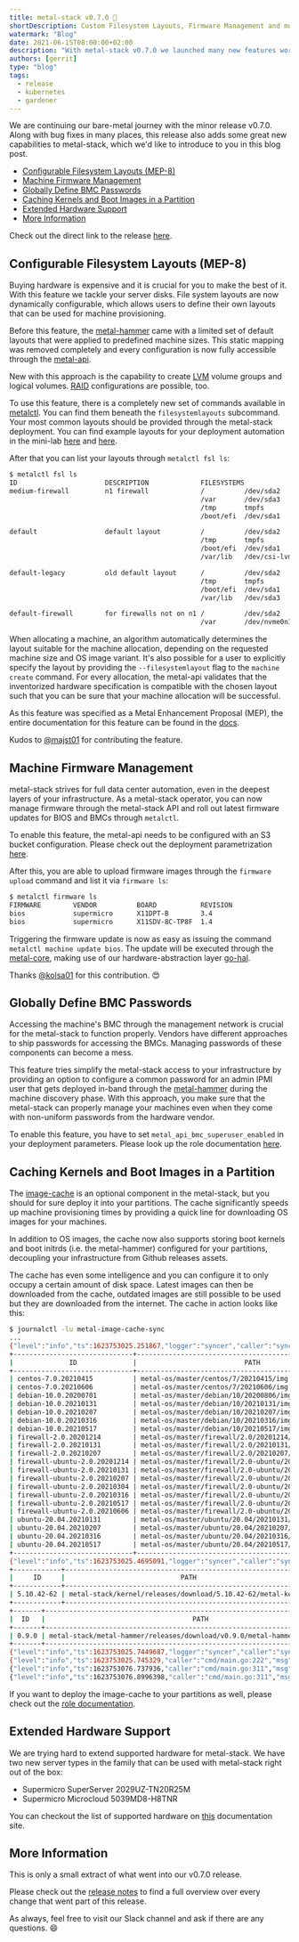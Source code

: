 ```yaml
---
title: metal-stack v0.7.0 🏃
shortDescription: Custom Filesystem Layouts, Firmware Management and more...
watermark: "Blog"
date: 2021-06-15T08:00:00+02:00
description: "With metal-stack v0.7.0 we launched many new features worth to know about. Read the details in this blog article."
authors: [gerrit]
type: "blog"
tags:
  - release
  - kubernetes
  - gardener
---
```


We are continuing our bare-metal journey with the minor release v0.7.0. Along with bug fixes in many places, this release also adds some great new capabilities to metal-stack, which we'd like to introduce to you in this blog post.

<!-- truncate -->

- [Configurable Filesystem Layouts (MEP-8)](#configurable-filesystem-layouts-mep-8)
- [Machine Firmware Management](#machine-firmware-management)
- [Globally Define BMC Passwords](#globally-define-bmc-passwords)
- [Caching Kernels and Boot Images in a Partition](#caching-kernels-and-boot-images-in-a-partition)
- [Extended Hardware Support](#extended-hardware-support)
- [More Information](#more-information)

Check out the direct link to the release [here](https://github.com/metal-stack/releases/releases/tag/v0.7.0).

## Configurable Filesystem Layouts (MEP-8)

Buying hardware is expensive and it is crucial for you to make the best of it. With this feature we tackle your server disks. File system layouts are now dynamically configurable, which allows users to define their own layouts that can be used for machine provisioning.

Before this feature, the [metal-hammer](https://github.com/metal-stack/metal-hammer) came with a limited set of default layouts that were applied to predefined machine sizes. This static mapping was removed completely and every configuration is now fully accessible through the [metal-api](https://github.com/metal-stack/metal-api).

New with this approach is the capability to create [LVM](<https://en.wikipedia.org/wiki/Logical_Volume_Manager_(Linux)>) volume groups and logical volumes. [RAID](https://en.wikipedia.org/wiki/RAID) configurations are possible, too.

To use this feature, there is a completely new set of commands available in [metalctl](https://github.com/metal-stack/metalctl). You can find them beneath the `filesystemlayouts` subcommand. Your most common layouts should be provided through the metal-stack deployment. You can find example layouts for your deployment automation in the mini-lab [here](https://github.com/metal-stack/mini-lab/blob/v0.1.3/inventories/group_vars/control-plane/metal_fsl.yaml) and [here](https://github.com/metal-stack/mini-lab/tree/v0.1.3/inventories/group_vars/examples).

After that you can list your layouts through `metalctl fsl ls`:

```bash
$ metalctl fsl ls
ID                      DESCRIPTION             FILESYSTEMS                     SIZES           IMAGES
medium-firewall         n1 firewall             /          /dev/sda2            n1-medium-x86   firewall *
                                                /var       /dev/sda3                            firewall-ubuntu *
                                                /tmp       tmpfs
                                                /boot/efi  /dev/sda1

default                 default layout          /          /dev/sda2            c1-xlarge-x86   centos >= 7.0.20210801
                                                /tmp       tmpfs                                debian >= 10.0.20210801
                                                /boot/efi  /dev/sda1                            ubuntu >= 20.04.20210801
                                                /var/lib   /dev/csi-lvm/varlib

default-legacy          old default layout      /          /dev/sda2            c1-xlarge-x86   centos < 7.0.20210801
                                                /tmp       tmpfs                                debian < 10.0.20210801
                                                /boot/efi  /dev/sda1                            ubuntu < 20.04.20210801
                                                /var/lib   /dev/sda3

default-firewall        for firewalls not on n1 /          /dev/sda2            c1-xlarge-x86   firewall >= 2.0.20210606
                                                /var       /dev/nvme0n1p1                       firewall-ubuntu >= 2.0.20210606
```

When allocating a machine, an algorithm automatically determines the layout suitable for the machine allocation, depending on the requested machine size and OS image variant. It's also possible for a user to explicitly specify the layout by providing the `--filesystemlayout` flag to the `machine create` command. For every allocation, the metal-api validates that the inventorized hardware specification is compatible with the chosen layout such that you can be sure that your machine allocation will be successful.

As this feature was specified as a Metal Enhancement Proposal (MEP), the entire documentation for this feature can be found in the [docs](https://docs.metal-stack.io/v0.7.0/development/proposals/MEP8/README/).

Kudos to [@majst01](https://github.com/majst01) for contributing the feature.

## Machine Firmware Management

metal-stack strives for full data center automation, even in the deepest layers of your infrastructure. As a metal-stack operator, you can now manage firmware through the metal-stack API and roll out latest firmware updates for BIOS and BMCs through `metalctl`.

To enable this feature, the metal-api needs to be configured with an S3 bucket configuration. Please check out the deployment parametrization [here](https://github.com/metal-stack/metal-roles/tree/v0.5.15/control-plane/roles/metal#metal-api).

After this, you are able to upload firmware images through the `firmware upload` command and list it via `firmware ls`:

```bash
$ metalctl firmware ls
FIRMWARE        VENDOR          BOARD           REVISION
bios            supermicro      X11DPT-B        3.4
bios            supermicro      X11SDV-8C-TP8F  1.4
```

Triggering the firmware update is now as easy as issuing the command `metalctl machine update bios`. The update will be executed through the [metal-core](https://github.com/metal-stack/metal-core), making use of our hardware-abstraction layer [go-hal](https://github.com/metal-stack/go-hal).

Thanks [@kolsa01](https://github.com/kolsa) for this contribution. 😍

## Globally Define BMC Passwords

Accessing the machine's BMC through the management network is crucial for the metal-stack to function properly. Vendors have different approaches to ship passwords for accessing the BMCs. Managing passwords of these components can become a mess.

This feature tries simplify the metal-stack access to your infrastructure by providing an option to configure a common password for an admin IPMI user that gets deployed in-band through the [metal-hammer](https://github.com/metal-stack/metal-hammer) during the machine discovery phase. With this approach, you make sure that the metal-stack can properly manage your machines even when they come with non-uniform passwords from the hardware vendor.

To enable this feature, you have to set `metal_api_bmc_superuser_enabled` in your deployment parameters. Please look up the role documentation [here](https://github.com/metal-stack/metal-roles/tree/v0.5.15/control-plane/roles/metal#metal-api).

## Caching Kernels and Boot Images in a Partition

The [image-cache](https://github.com/metal-stack/metal-image-cache-sync) is an optional component in the metal-stack, but you should for sure deploy it into your partitions. The cache significantly speeds up machine provisioning times by providing a quick line for downloading OS images for your machines.

In addition to OS images, the cache now also supports storing boot kernels and boot initrds (i.e. the metal-hammer) configured for your partitions, decoupling your infrastructure from Github releases assets.

The cache has even some intelligence and you can configure it to only occupy a certain amount of disk space. Latest images can then be downloaded from the cache, outdated images are still possible to be used but they are downloaded from the internet. The cache in action looks like this:

```bash
$ journalctl -lu metal-image-cache-sync
...
{"level":"info","ts":1623753025.251867,"logger":"syncer","caller":"sync/syncer.go:308","msg":"sync plan","amount":21,"cache-size-after-sync":"10.73GiB"}
+------------------------------+----------------------------------------------------------+---------+--------+
|              ID              |                           PATH                           |  SIZE   | ACTION |
+------------------------------+----------------------------------------------------------+---------+--------+
| centos-7.0.20210415          | metal-os/master/centos/7/20210415/img.tar.lz4            | 657.9MB | keep   |
| centos-7.0.20210606          | metal-os/master/centos/7/20210606/img.tar.lz4            | 659.7MB | keep   |
| debian-10.0.20200701         | metal-os/master/debian/10/20200806/img.tar.lz4           | 461.7MB | keep   |
| debian-10.0.20210131         | metal-os/master/debian/10/20210131/img.tar.lz4           | 467MB   | keep   |
| debian-10.0.20210207         | metal-os/master/debian/10/20210207/img.tar.lz4           | 479.2MB | keep   |
| debian-10.0.20210316         | metal-os/master/debian/10/20210316/img.tar.lz4           | 479.7MB | keep   |
| debian-10.0.20210517         | metal-os/master/debian/10/20210517/img.tar.lz4           | 485.9MB | keep   |
| firewall-2.0.20201214        | metal-os/master/firewall/2.0/20201214/img.tar.lz4        | 443.3MB | keep   |
| firewall-2.0.20210131        | metal-os/master/firewall/2.0/20210131/img.tar.lz4        | 445.5MB | keep   |
| firewall-2.0.20210207        | metal-os/master/firewall/2.0/20210207/img.tar.lz4        | 434.2MB | keep   |
| firewall-ubuntu-2.0.20201214 | metal-os/master/firewall/2.0-ubuntu/20201214/img.tar.lz4 | 542.2MB | keep   |
| firewall-ubuntu-2.0.20210131 | metal-os/master/firewall/2.0-ubuntu/20210131/img.tar.lz4 | 547.2MB | keep   |
| firewall-ubuntu-2.0.20210207 | metal-os/master/firewall/2.0-ubuntu/20210207/img.tar.lz4 | 547.2MB | keep   |
| firewall-ubuntu-2.0.20210304 | metal-os/master/firewall/2.0-ubuntu/20210304/img.tar.lz4 | 547.8MB | keep   |
| firewall-ubuntu-2.0.20210316 | metal-os/master/firewall/2.0-ubuntu/20210316/img.tar.lz4 | 578.8MB | keep   |
| firewall-ubuntu-2.0.20210517 | metal-os/master/firewall/2.0-ubuntu/20210517/img.tar.lz4 | 587.6MB | keep   |
| firewall-ubuntu-2.0.20210606 | metal-os/master/firewall/2.0-ubuntu/20210606/img.tar.lz4 | 593.6MB | keep   |
| ubuntu-20.04.20210131        | metal-os/master/ubuntu/20.04/20210131/img.tar.lz4        | 624.2MB | keep   |
| ubuntu-20.04.20210207        | metal-os/master/ubuntu/20.04/20210207/img.tar.lz4        | 624.2MB | keep   |
| ubuntu-20.04.20210316        | metal-os/master/ubuntu/20.04/20210316/img.tar.lz4        | 655.6MB | keep   |
| ubuntu-20.04.20210517        | metal-os/master/ubuntu/20.04/20210517/img.tar.lz4        | 663.7MB | keep   |
+------------------------------+----------------------------------------------------------+---------+--------+
{"level":"info","ts":1623753025.4695091,"logger":"syncer","caller":"sync/syncer.go:308","msg":"sync plan","amount":1,"cache-size-after-sync":"5.782MiB"}
+------------+--------------------------------------------------------------+---------+--------+
|     ID     |                             PATH                             |  SIZE   | ACTION |
+------------+--------------------------------------------------------------+---------+--------+
| 5.10.42-62 | metal-stack/kernel/releases/download/5.10.42-62/metal-kernel | 6.063MB | keep   |
+------------+--------------------------------------------------------------+---------+--------+
+-------+-------------------------------------------------------------------------------+---------+--------+
|  ID   |                                     PATH                                      |  SIZE   | ACTION |
+-------+-------------------------------------------------------------------------------+---------+--------+
| 0.9.0 | metal-stack/metal-hammer/releases/download/v0.9.0/metal-hammer-initrd.img.lz4 | 45.01MB | keep   |
+-------+-------------------------------------------------------------------------------+---------+--------+
{"level":"info","ts":1623753025.7449687,"logger":"syncer","caller":"sync/syncer.go:308","msg":"sync plan","amount":1,"cache-size-after-sync":"42.93MiB"}
{"level":"info","ts":1623753025.745329,"caller":"cmd/main.go:222","msg":"scheduling next sync","at":"2021-06-15 10:40:00 +0000 UTC"}
{"level":"info","ts":1623753076.737936,"caller":"cmd/main.go:311","msg":"serving cache download request","url":"/metal-stack/kernel/releases/download/5.10.42-62/metal-kernel","from":...
{"level":"info","ts":1623753076.8996398,"caller":"cmd/main.go:311","msg":"serving cache download request","url":"/metal-stack/metal-hammer/releases/download/v0.9.0/metal-hammer-initrd.img...
```

If you want to deploy the image-cache to your partitions as well, please check out the [role documentation](https://github.com/metal-stack/metal-roles/tree/v0.5.15/partition/roles/image-cache).

## Extended Hardware Support

We are trying hard to extend supported hardware for metal-stack. We have two new server types in the family that can be used with metal-stack right out of the box:

- Supermicro SuperServer 2029UZ-TN20R25M
- Supermicro Microcloud 5039MD8-H8TNR

You can checkout the list of supported hardware on [this](https://docs.metal-stack.io/stable/overview/hardware/) documentation site.

## More Information

This is only a small extract of what went into our v0.7.0 release.

Please check out the [release notes](https://github.com/metal-stack/releases/releases/tag/v0.7.0) to find a full overview over every change that went part of this release.

As always, feel free to visit our Slack channel and ask if there are any questions. 😄
